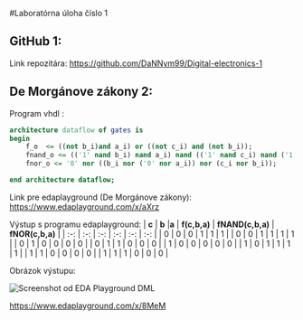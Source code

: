 #Laboratórna úloha číslo 1

## GitHub 1:

Link repozitára: https://github.com/DaNNym99/Digital-electronics-1

## De Morgánove zákony 2:

Program vhdl :

```vhdl
architecture dataflow of gates is
begin
    f_o  <= ((not b_i)and a_i) or ((not c_i) and (not b_i));
    fnand_o <= (('1' nand b_i) nand a_i) nand (('1' nand c_i) nand ('1' nand b_i));
    fnor_o <= '0' nor ((b_i nor ('0' nor a_i)) nor (c_i nor b_i));

end architecture dataflow;
```

Link pre edaplayground (De Morgánove zákony): https://www.edaplayground.com/x/aXrz

Výstup s programu edaplayground:
| **c** | **b** |**a** | **f(c,b,a)** | **fNAND(c,b,a)** | **fNOR(c,b,a)** |
| :-: | :-: | :-: | :-: | :-: | :-: |
| 0 | 0 | 0 | 1 | 1 | 1 |
| 0 | 0 | 1 | 1 | 1 | 1 |
| 0 | 1 | 0 | 0 | 0 | 0 |
| 0 | 1 | 1 | 0 | 0 | 0 |
| 1 | 0 | 0 | 0 | 0 | 0 |
| 1 | 0 | 1 | 1 | 1 | 1 |
| 1 | 1 | 0 | 0 | 0 | 0 |
| 1 | 1 | 1 | 0 | 0 | 0 |

Obrázok výstupu:

![Screenshot od EDA Playground DML](https://github.com/DaNNym99/Digital-electronics-1/blob/main/Labs/01-gates/Images/DML.PNG)


https://www.edaplayground.com/x/8MeM
